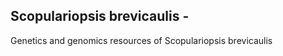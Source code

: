 Scopulariopsis brevicaulis - 
-----------------
Genetics and genomics resources of Scopulariopsis brevicaulis

